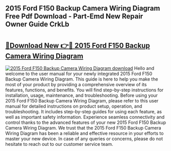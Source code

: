 ## 2015 Ford F150 Backup Camera Wiring Diagram Free Pdf Download - Part-Emd New Repair Owner Guide CrkLb

# <h2><a href="http://dfqkaq1.blite.top/?on=2015+Ford+F150+Backup+Camera+Wiring+Diagram">🔗Download New 👉🔴 2015 Ford F150 Backup Camera Wiring Diagram</a></h2>

[![2015 Ford F150 Backup Camera Wiring Diagram download](https://i.imgur.com/lujVjoI.png)](http://dfqkaq1.blite.top/?on=2015+Ford+F150+Backup+Camera+Wiring+Diagram)
Hello and welcome to the user manual for your newly integrated 2015 Ford F150 Backup Camera Wiring Diagram. This guide is here to help you make the most of your product by providing a comprehensive overview of its features, functions, and benefits. You will find step-by-step instructions for installation, usage, maintenance, and troubleshooting. Before using your 2015 Ford F150 Backup Camera Wiring Diagram, please refer to this user manual for detailed instructions on product setup, operation, and troubleshooting. It includes step-by-step guides for using each feature, as well as important safety information. Experience seamless connectivity and control thanks to the advanced features of your new 2015 Ford F150 Backup Camera Wiring Diagram. We trust that the 2015 Ford F150 Backup Camera Wiring Diagram has been a reliable and effective resource in your efforts to master your new device. In case of any queries or concerns, please do not hesitate to reach out to our customer service team.
